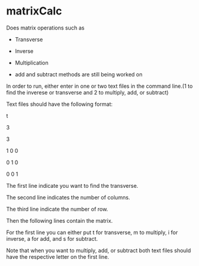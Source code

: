 # matrixCalc
Does matrix operations such as

- Transverse

- Inverse

- Multiplication

- add and subtract methods are still being worked on

In order to run, either enter in one or two text files in the command line.(1 to find the inverese or transverse and 2 to multiply, add, or subtract)

Text files should have the following format:

t

3

3

1 0 0

0 1 0

0 0 1




The first line indicate you want to find the transverse.

The second line indicates the number of columns.

The third line indicate the number of row.

Then the following lines contain the matrix.

For the first line you can either put t for transverse, m to multiply, i for inverse, a for add, and s for subtract.

Note that when you want to multiply, add, or subtract both text files should have the respective letter on the first line.
